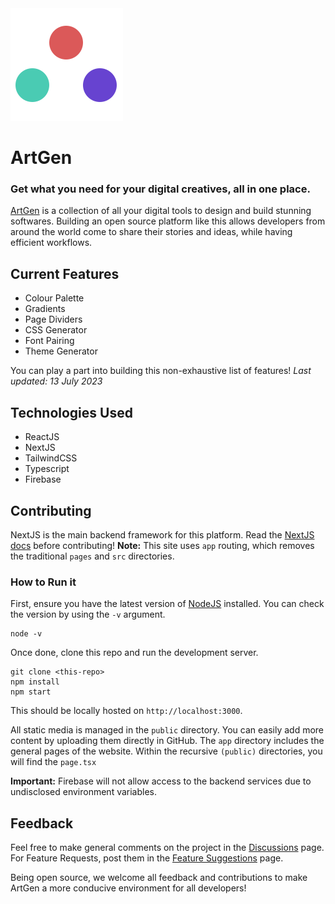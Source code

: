 <a href="art-gen.vercel.app" target="_blank">
   <img src="public/favicon.svg" alt="ArtGen"/>
</a>

# ArtGen

### Get what you need for your digital creatives, all in one place.

[ArtGen](https://art-gen.vercel.app) is a collection of all your digital tools to design and build stunning softwares. Building an open source platform like this allows developers from around the world come to share their stories and ideas, while having efficient workflows.

## Current Features

- Colour Palette
- Gradients
- Page Dividers
- CSS Generator
- Font Pairing
- Theme Generator

You can play a part into building this non-exhaustive list of features!
<i>Last updated: 13 July 2023</i>

## Technologies Used

- ReactJS
- NextJS
- TailwindCSS
- Typescript
- Firebase

## Contributing

NextJS is the main backend framework for this platform. Read the [NextJS docs](https://nextjs.org/docs) before contributing!
<b>Note:</b> This site uses `app` routing, which removes the traditional `pages` and `src` directories.

### How to Run it

First, ensure you have the latest version of [NodeJS](https://nodejs.org/en) installed.
You can check the version by using the `-v` argument.

```console
node -v
```

Once done, clone this repo and run the development server.

```console
git clone <this-repo>
npm install
npm start
```

This should be locally hosted on `http://localhost:3000`.

All static media is managed in the `public` directory. You can easily add more content by uploading them directly in GitHub. The `app` directory includes the general pages of the website. Within the recursive `(public)` directories, you will find the `page.tsx`

<b>Important:</b> Firebase will not allow access to the backend services due to undisclosed environment variables.

## Feedback

Feel free to make general comments on the project in the [Discussions](https://github.com/ikeawesom/ArtGen/discussions/categories/general) page. For Feature Requests, post them in the [Feature Suggestions](https://github.com/ikeawesom/ArtGen/discussions/categories/feature-suggestions) page.

Being open source, we welcome all feedback and contributions to make ArtGen a more conducive environment for all developers!
